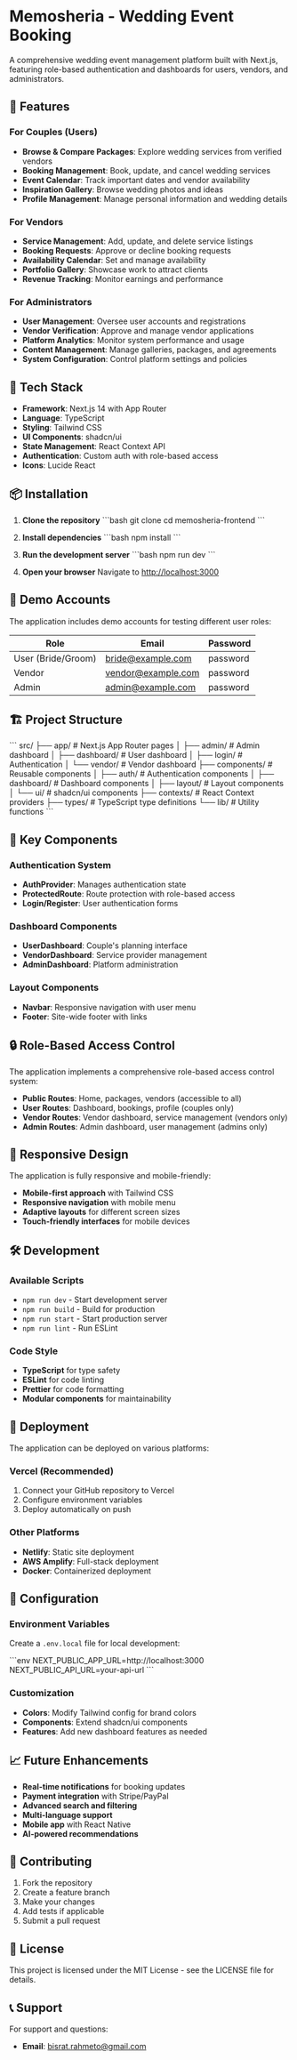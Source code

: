 # Memosheria - Wedding Event Booking 

A comprehensive wedding event management platform built with Next.js, featuring role-based authentication and dashboards for users, vendors, and administrators.

## 🌟 Features

### For Couples (Users)
- **Browse & Compare Packages**: Explore wedding services from verified vendors
- **Booking Management**: Book, update, and cancel wedding services
- **Event Calendar**: Track important dates and vendor availability
- **Inspiration Gallery**: Browse wedding photos and ideas
- **Profile Management**: Manage personal information and wedding details

### For Vendors
- **Service Management**: Add, update, and delete service listings
- **Booking Requests**: Approve or decline booking requests
- **Availability Calendar**: Set and manage availability
- **Portfolio Gallery**: Showcase work to attract clients
- **Revenue Tracking**: Monitor earnings and performance

### For Administrators
- **User Management**: Oversee user accounts and registrations
- **Vendor Verification**: Approve and manage vendor applications
- **Platform Analytics**: Monitor system performance and usage
- **Content Management**: Manage galleries, packages, and agreements
- **System Configuration**: Control platform settings and policies

## 🚀 Tech Stack

- **Framework**: Next.js 14 with App Router
- **Language**: TypeScript
- **Styling**: Tailwind CSS
- **UI Components**: shadcn/ui
- **State Management**: React Context API
- **Authentication**: Custom auth with role-based access
- **Icons**: Lucide React

## 📦 Installation

1. **Clone the repository**
   \`\`\`bash
   git clone <repository-url>
   cd memosheria-frontend
   \`\`\`

2. **Install dependencies**
   \`\`\`bash
   npm install
   \`\`\`

3. **Run the development server**
   \`\`\`bash
   npm run dev
   \`\`\`

4. **Open your browser**
   Navigate to [http://localhost:3000](http://localhost:3000)

## 🔐 Demo Accounts

The application includes demo accounts for testing different user roles:

| Role | Email | Password |
|------|-------|----------|
| User (Bride/Groom) | bride@example.com | password |
| Vendor | vendor@example.com | password |
| Admin | admin@example.com | password |

## 🏗️ Project Structure

\`\`\`
src/
├── app/                    # Next.js App Router pages
│   ├── admin/             # Admin dashboard
│   ├── dashboard/         # User dashboard
│   ├── login/             # Authentication
│   └── vendor/            # Vendor dashboard
├── components/            # Reusable components
│   ├── auth/              # Authentication components
│   ├── dashboard/         # Dashboard components
│   ├── layout/            # Layout components
│   └── ui/                # shadcn/ui components
├── contexts/              # React Context providers
├── types/                 # TypeScript type definitions
└── lib/                   # Utility functions
\`\`\`

## 🎨 Key Components

### Authentication System
- **AuthProvider**: Manages authentication state
- **ProtectedRoute**: Route protection with role-based access
- **Login/Register**: User authentication forms

### Dashboard Components
- **UserDashboard**: Couple's planning interface
- **VendorDashboard**: Service provider management
- **AdminDashboard**: Platform administration

### Layout Components
- **Navbar**: Responsive navigation with user menu
- **Footer**: Site-wide footer with links

## 🔒 Role-Based Access Control

The application implements a comprehensive role-based access control system:

- **Public Routes**: Home, packages, vendors (accessible to all)
- **User Routes**: Dashboard, bookings, profile (couples only)
- **Vendor Routes**: Vendor dashboard, service management (vendors only)
- **Admin Routes**: Admin dashboard, user management (admins only)

## 📱 Responsive Design

The application is fully responsive and mobile-friendly:
- **Mobile-first approach** with Tailwind CSS
- **Responsive navigation** with mobile menu
- **Adaptive layouts** for different screen sizes
- **Touch-friendly interfaces** for mobile devices

## 🛠️ Development

### Available Scripts

- `npm run dev` - Start development server
- `npm run build` - Build for production
- `npm run start` - Start production server
- `npm run lint` - Run ESLint

### Code Style

- **TypeScript** for type safety
- **ESLint** for code linting
- **Prettier** for code formatting
- **Modular components** for maintainability

## 🚀 Deployment

The application can be deployed on various platforms:

### Vercel (Recommended)
1. Connect your GitHub repository to Vercel
2. Configure environment variables
3. Deploy automatically on push

### Other Platforms
- **Netlify**: Static site deployment
- **AWS Amplify**: Full-stack deployment
- **Docker**: Containerized deployment

## 🔧 Configuration

### Environment Variables
Create a `.env.local` file for local development:

\`\`\`env
NEXT_PUBLIC_APP_URL=http://localhost:3000
NEXT_PUBLIC_API_URL=your-api-url
\`\`\`

### Customization
- **Colors**: Modify Tailwind config for brand colors
- **Components**: Extend shadcn/ui components
- **Features**: Add new dashboard features as needed

## 📈 Future Enhancements

- **Real-time notifications** for booking updates
- **Payment integration** with Stripe/PayPal
- **Advanced search and filtering**
- **Multi-language support**
- **Mobile app** with React Native
- **AI-powered recommendations**

## 🤝 Contributing

1. Fork the repository
2. Create a feature branch
3. Make your changes
4. Add tests if applicable
5. Submit a pull request

## 📄 License

This project is licensed under the MIT License - see the LICENSE file for details.

## 📞 Support

For support and questions:
- **Email**: bisrat.rahmeto@gmail.com



